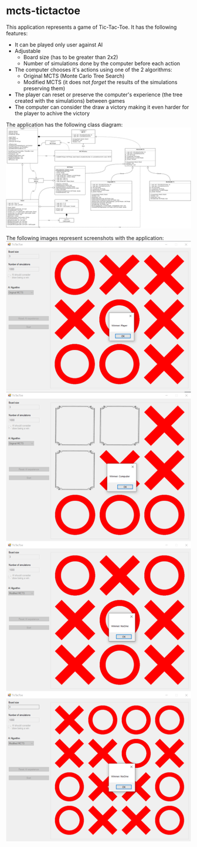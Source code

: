 # mcts-tictactoe
This application represents a game of Tic-Tac-Toe. It has the following features:
* It can be played only user against AI
* Adjustable
  * Board size (has to be greater than 2x2)
  * Number of simulations done by the computer before each action
* The computer chooses it's actions using one of the 2 algorithms:
  * Original MCTS (Monte Carlo Tree Search)
  * Modified MCTS (it does not _forget_ the results of the simulations preserving them)
* The player can reset or preserve the computer's experience (the tree created with the simulations) between games
* The computer can consider the draw a victory making it even harder for the player to achive the victory

The application has the following class diagram:
![Class diagram](https://github.com/PetruBabiuc/mcts-tictactoe/blob/main/diagrams/Class%20diagram.png)

The following images represent screenshots with the application:
![screenshot](https://github.com/PetruBabiuc/mcts-tictactoe/blob/main/screenShots/1.png)
![screenshot](https://github.com/PetruBabiuc/mcts-tictactoe/blob/main/screenShots/2.png)
![screenshot](https://github.com/PetruBabiuc/mcts-tictactoe/blob/main/screenShots/3.png)
![screenshot](https://github.com/PetruBabiuc/mcts-tictactoe/blob/main/screenShots/4.png)
